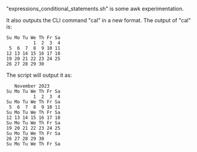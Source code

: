 
"expressions_conditional_statements.sh" is some awk experimentation.

It also outputs the CLI command "cal" in a new format. 
The output of "cal" is:

```   November 2023
Su Mo Tu We Th Fr Sa
          1  2  3  4
 5  6  7  8  9 10 11
12 13 14 15 16 17 18
19 20 21 22 23 24 25
26 27 28 29 30
```

The script will output it as:
```
   November 2023
Su Mo Tu We Th Fr Sa
          1  2  3  4
Su Mo Tu We Th Fr Sa
 5  6  7  8  9 10 11
Su Mo Tu We Th Fr Sa
12 13 14 15 16 17 18
Su Mo Tu We Th Fr Sa
19 20 21 22 23 24 25
Su Mo Tu We Th Fr Sa
26 27 28 29 30
Su Mo Tu We Th Fr Sa
```
